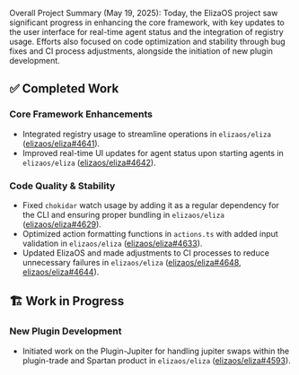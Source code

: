 Overall Project Summary (May 19, 2025):
Today, the ElizaOS project saw significant progress in enhancing the core framework, with key updates to the user interface for real-time agent status and the integration of registry usage. Efforts also focused on code optimization and stability through bug fixes and CI process adjustments, alongside the initiation of new plugin development.

## ✅ Completed Work
### Core Framework Enhancements
- Integrated registry usage to streamline operations in `elizaos/eliza` ([elizaos/eliza#4641](https://github.com/elizaos/eliza/pull/4641)).
- Improved real-time UI updates for agent status upon starting agents in `elizaos/eliza` ([elizaos/eliza#4642](https://github.com/elizaos/eliza/pull/4642)).
### Code Quality & Stability
- Fixed `chokidar` watch usage by adding it as a regular dependency for the CLI and ensuring proper bundling in `elizaos/eliza` ([elizaos/eliza#4629](https://github.com/elizaos/eliza/pull/4629)).
- Optimized action formatting functions in `actions.ts` with added input validation in `elizaos/eliza` ([elizaos/eliza#4633](https://github.com/elizaos/eliza/pull/4633)).
- Updated ElizaOS and made adjustments to CI processes to reduce unnecessary failures in `elizaos/eliza` ([elizaos/eliza#4648](https://github.com/elizaos/eliza/pull/4648), [elizaos/eliza#4644](https://github.com/elizaos/eliza/pull/4644)).

## 🏗️ Work in Progress
### New Plugin Development
- Initiated work on the Plugin-Jupiter for handling jupiter swaps within the plugin-trade and Spartan product in `elizaos/eliza` ([elizaos/eliza#4593](https://github.com/elizaos/eliza/pull/4593)).
